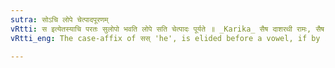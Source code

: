 ```yaml
---
sutra: सोऽचि लोपे चेत्पादपूरणम्
vRtti: स इत्येतस्याचि परतः सुलोपो भवति लोपे सति चेत्पादः पूर्यते ॥ _Karika_ सैष दाशरथी रामः, सैष राजा युधिष्ठिरः॥ सैष कर्णो महात्यागी सैष भीमो महाबलः ॥
vRtti_eng: The case-affix of सस् 'he', is elided before a vowel, if by such elision the metre of the foot becomes complete.

---
```

